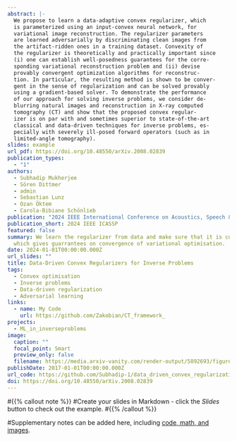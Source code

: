 ```yaml
---
abstract: |-
  We propose to learn a data-adaptive convex regularizer, which
  is parameterized using an input-convex neural network, for
  variational image reconstruction. The regularizer parameters
  are learned adversarially by discriminating clean images from
  the artifact-ridden ones in a training dataset. Convexity of
  the regularizer is theoretically and practically important since
  (i) one can establish well-posedness guarantees for the corre-
  sponding variational reconstruction problem and (ii) devise
  provably convergent optimization algorithms for reconstruc-
  tion. In particular, the resulting method is shown to be conver-
  gent in the sense of regularization and can be solved provably
  using a gradient-based solver. To demonstrate the performance
  of our approach for solving inverse problems, we consider de-
  blurring natural images and reconstruction in X-ray computed
  tomography (CT) and show that the proposed convex regular-
  izer is on par with and sometimes superior to state-of-the-art
  classical and data-driven techniques for inverse problems, es-
  pecially with severely ill-posed forward operators (such as in
  limited-angle tomography).
slides: example
url_pdf: https://doi.org/10.48550/arXiv.2008.02839
publication_types:
  - "1"
authors:
  - Subhadip Mukherjee
  - Sören Dittmer
  - admin
  - Sebastian Lunz
  - Ozan Öktem
  - Carola-Bibiane Schönlieb
publication: "2024 IEEE International Conference on Acoustics, Speech & Signal Processing "
publication_short: 2024 IEEE ICASSP
featured: false
summary: We learn the regularizer from data and make sure that it is convex,
  which gives guarrantees on convergence of variational optimisation.
date: 2024-01-01T00:00:00.000Z
url_slides: ""
title: Data-Driven Convex Regularizers for Inverse Problems
tags:
  - Convex optimisation
  - Inverse problems
  - Data-driven regularization
  - Adversarial learning
links:
  - name: My Code
    url: https://github.com/Zakobian/CT_framework_
projects:
  - ML_in_inverseproblems
image:
  caption: ""
  focal_point: Smart
  preview_only: false
  filename: https://media.arxiv-vanity.com/render-output/5892693/figures/acr_diagram_test1.png
publishDate: 2017-01-01T00:00:00.000Z
url_code: https://github.com/Subhadip-1/data_driven_convex_regularization
doi: https://doi.org/10.48550/arXiv.2008.02839
---
```


#{{% callout note %}}
#Create your slides in Markdown - click the *Slides* button to check out the example.
#{{% /callout %}}

#Supplementary notes can be added here, including [code, math, and images](https://wowchemy.com/docs/writing-markdown-latex/).
